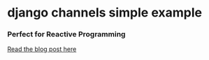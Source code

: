 # django channels simple example

### Perfect for Reactive Programming

[Read the blog post here](http://devarea.com/django-simple-channels-example/)


